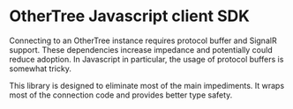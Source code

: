 # OtherTree Javascript client SDK

Connecting to an OtherTree instance requires protocol buffer and SignalR support.
These dependencies increase impedance and potentially could reduce adoption. In Javascript in particular, 
the usage of protocol buffers is somewhat tricky. 

This library is designed to eliminate most of the main impediments. It wraps most of the 
connection code and provides better type safety.        